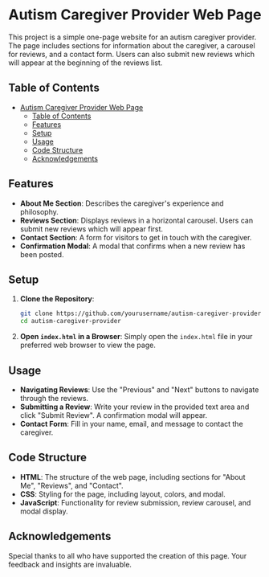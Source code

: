 # Autism Caregiver Provider Web Page

This project is a simple one-page website for an autism caregiver provider. The page includes sections for information about the caregiver, a carousel for reviews, and a contact form. Users can also submit new reviews which will appear at the beginning of the reviews list.

## Table of Contents

- [Autism Caregiver Provider Web Page](#autism-caregiver-provider-web-page)
  - [Table of Contents](#table-of-contents)
  - [Features](#features)
  - [Setup](#setup)
  - [Usage](#usage)
  - [Code Structure](#code-structure)
  - [Acknowledgements](#acknowledgements)

## Features

- **About Me Section**: Describes the caregiver's experience and philosophy.
- **Reviews Section**: Displays reviews in a horizontal carousel. Users can submit new reviews which will appear first.
- **Contact Section**: A form for visitors to get in touch with the caregiver.
- **Confirmation Modal**: A modal that confirms when a new review has been posted.

## Setup

1. **Clone the Repository**:
    ```sh
    git clone https://github.com/yourusername/autism-caregiver-provider.git
    cd autism-caregiver-provider
    ```

2. **Open `index.html` in a Browser**:
    Simply open the `index.html` file in your preferred web browser to view the page.

## Usage

- **Navigating Reviews**: Use the "Previous" and "Next" buttons to navigate through the reviews.
- **Submitting a Review**: Write your review in the provided text area and click "Submit Review". A confirmation modal will appear.
- **Contact Form**: Fill in your name, email, and message to contact the caregiver.

## Code Structure

- **HTML**: The structure of the web page, including sections for "About Me", "Reviews", and "Contact".
- **CSS**: Styling for the page, including layout, colors, and modal.
- **JavaScript**: Functionality for review submission, review carousel, and modal display.

## Acknowledgements

Special thanks to all who have supported the creation of this page. Your feedback and insights are invaluable.

